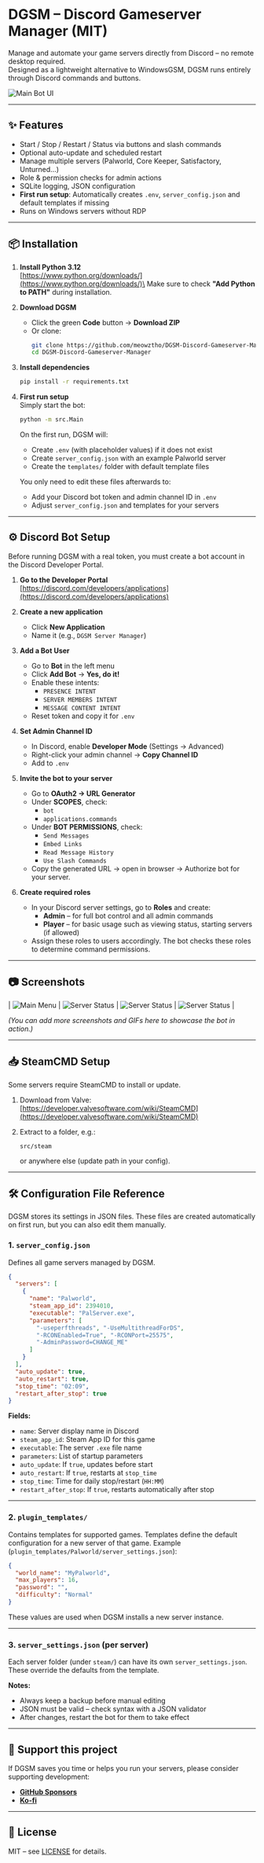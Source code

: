 # DGSM – Discord Gameserver Manager (MIT)

Manage and automate your game servers directly from Discord – no remote desktop required.\
Designed as a lightweight alternative to WindowsGSM, DGSM runs entirely through Discord commands and buttons.

![Main Bot UI](docs/bot_ui.png)

---

## ✨ Features

- Start / Stop / Restart / Status via buttons and slash commands
- Optional auto-update and scheduled restart
- Manage multiple servers (Palworld, Core Keeper, Satisfactory, Unturned…)
- Role & permission checks for admin actions
- SQLite logging, JSON configuration
- **First run setup**: Automatically creates `.env`, `server_config.json` and default templates if missing
- Runs on Windows servers without RDP

---

## 📦 Installation

1. **Install Python 3.12**\
   [https://www.python.org/downloads/](https://www.python.org/downloads/)\
   Make sure to check **"Add Python to PATH"** during installation.

2. **Download DGSM**

   - Click the green **Code** button → **Download ZIP**
   - Or clone:
     ```bash
     git clone https://github.com/meowztho/DGSM-Discord-Gameserver-Manager.git
     cd DGSM-Discord-Gameserver-Manager
     ```

3. **Install dependencies**

   ```bash
   pip install -r requirements.txt
   ```

4. **First run setup**\
   Simply start the bot:

   ```bash
   python -m src.Main
   ```

   On the first run, DGSM will:

   - Create `.env` (with placeholder values) if it does not exist
   - Create `server_config.json` with an example Palworld server
   - Create the `templates/` folder with default template files

   You only need to edit these files afterwards to:

   - Add your Discord bot token and admin channel ID in `.env`
   - Adjust `server_config.json` and templates for your servers

---

## ⚙️ Discord Bot Setup

Before running DGSM with a real token, you must create a bot account in the Discord Developer Portal.

1. **Go to the Developer Portal**\
   [https://discord.com/developers/applications](https://discord.com/developers/applications)

2. **Create a new application**

   - Click **New Application**
   - Name it (e.g., `DGSM Server Manager`)

3. **Add a Bot User**

   - Go to **Bot** in the left menu
   - Click **Add Bot** → **Yes, do it!**
   - Enable these intents:
     - `PRESENCE INTENT`
     - `SERVER MEMBERS INTENT`
     - `MESSAGE CONTENT INTENT`
   - Reset token and copy it for `.env`

4. **Set Admin Channel ID**

   - In Discord, enable **Developer Mode** (Settings → Advanced)
   - Right-click your admin channel → **Copy Channel ID**
   - Add to `.env`

5. **Invite the bot to your server**

   - Go to **OAuth2 → URL Generator**
   - Under **SCOPES**, check:
     - `bot`
     - `applications.commands`
   - Under **BOT PERMISSIONS**, check:
     - `Send Messages`
     - `Embed Links`
     - `Read Message History`
     - `Use Slash Commands`
   - Copy the generated URL → open in browser → Authorize bot for your server.

6. **Create required roles**

   - In your Discord server settings, go to **Roles** and create:
     - **Admin** – for full bot control and all admin commands
     - **Player** – for basic usage such as viewing status, starting servers (if allowed)
   - Assign these roles to users accordingly. The bot checks these roles to determine command permissions.

---

## 📷 Screenshots

| ![Main Menu](docs/bot_ui.png) | ![Server Status](docs/bot_status.png)                 |
 ![Server Status](docs/slashcommand.png) | ![Server Status](docs/full.png) |

*(You can add more screenshots and GIFs here to showcase the bot in action.)*

---

## 📥 SteamCMD Setup

Some servers require SteamCMD to install or update.

1. Download from Valve:\
   [https://developer.valvesoftware.com/wiki/SteamCMD](https://developer.valvesoftware.com/wiki/SteamCMD)

2. Extract to a folder, e.g.:

   ```
   src/steam
   ```

   or anywhere else (update path in your config).

---

## 🛠 Configuration File Reference

DGSM stores its settings in JSON files. These files are created automatically on first run, but you can also edit them manually.

### 1. `server_config.json`

Defines all game servers managed by DGSM.

```json
{
  "servers": [
    {
      "name": "Palworld",
      "steam_app_id": 2394010,
      "executable": "PalServer.exe",
      "parameters": [
        "-useperfthreads", "-UseMultithreadForDS",
        "-RCONEnabled=True", "-RCONPort=25575",
        "-AdminPassword=CHANGE_ME"
      ]
    }
  ],
  "auto_update": true,
  "auto_restart": true,
  "stop_time": "02:09",
  "restart_after_stop": true
}
```

**Fields:**

- `name`: Server display name in Discord
- `steam_app_id`: Steam App ID for this game
- `executable`: The server `.exe` file name
- `parameters`: List of startup parameters
- `auto_update`: If `true`, updates before start
- `auto_restart`: If `true`, restarts at `stop_time`
- `stop_time`: Time for daily stop/restart (`HH:MM`)
- `restart_after_stop`: If `true`, restarts automatically after stop

---

### 2. `plugin_templates/`

Contains templates for supported games. Templates define the default configuration for a new server of that game. Example (`plugin_templates/Palworld/server_settings.json`):

```json
{
  "world_name": "MyPalworld",
  "max_players": 16,
  "password": "",
  "difficulty": "Normal"
}
```

These values are used when DGSM installs a new server instance.

---

### 3. `server_settings.json` (per server)

Each server folder (under `steam/`) can have its own `server_settings.json`. These override the defaults from the template.

**Notes:**

- Always keep a backup before manual editing
- JSON must be valid – check syntax with a JSON validator
- After changes, restart the bot for them to take effect

---

## 💖 Support this project

If DGSM saves you time or helps you run your servers, please consider supporting development:

- [**GitHub Sponsors**](https://github.com/sponsors/meowztho)
- [**Ko-fi**](https://ko-fi.com/your-kofi-username)

---

## 📜 License

MIT – see [LICENSE](LICENSE) for details.

